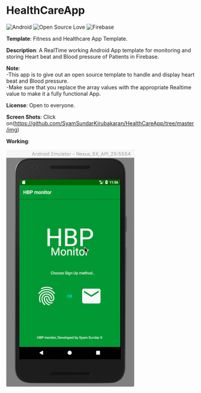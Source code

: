 # HealthCareApp

![Android](https://img.shields.io/badge/Platform-Android-green.svg)   ![Open Source Love](https://badges.frapsoft.com/os/v2/open-source.svg?v=103)    ![Firebase](https://img.shields.io/badge/Services-Firebase-orange.svg) 

**Template**: Fitness and Healthcare App Template.

**Description**:  A RealTime working Android App template for monitoring and storing Heart beat and Blood pressure of Patients in Firebase. 

**Note**:<br />
    -This app is to give out an open source template to handle and display heart beat and Blood pressure.<br />
    -Make sure that you replace the array values with the appropriate Realtime value to make it a fully functional App.<br />

**License**:  Open to everyone.

**Screen Shots**:   Click on(https://github.com/SyamSundarKirubakaran/HealthCareApp/tree/master/img)<br />

**Working**:

![health.png](img/health.gif)
